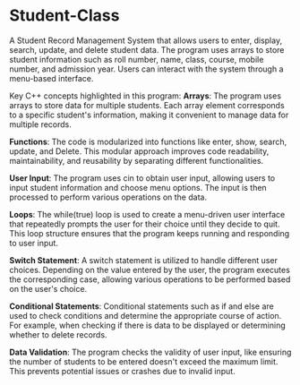 # Student-Class
 A Student Record Management System that allows users to enter, display, search, update, and delete student data. The program uses arrays to store student information such as roll number, name, class, course, mobile number, and admission year. Users can interact with the system through a menu-based interface.

 Key C++ concepts highlighted in this program: 
**Arrays**: The program uses arrays to store data for multiple students. Each array element corresponds to a specific student's information, making it convenient to manage data for multiple records.

**Functions**: The code is modularized into functions like enter, show, search, update, and Delete. This modular approach improves code readability, maintainability, and reusability by separating different functionalities.

**User Input**: The program uses cin to obtain user input, allowing users to input student information and choose menu options. The input is then processed to perform various operations on the data.

**Loops**: The while(true) loop is used to create a menu-driven user interface that repeatedly prompts the user for their choice until they decide to quit. This loop structure ensures that the program keeps running and responding to user input.

**Switch Statement**: A switch statement is utilized to handle different user choices. Depending on the value entered by the user, the program executes the corresponding case, allowing various operations to be performed based on the user's choice.

**Conditional Statements**: Conditional statements such as if and else are used to check conditions and determine the appropriate course of action. For example, when checking if there is data to be displayed or determining whether to delete records.

**Data Validation**: The program checks the validity of user input, like ensuring the number of students to be entered doesn't exceed the maximum limit. This prevents potential issues or crashes due to invalid input.
